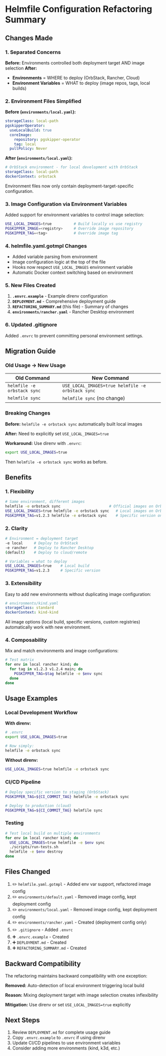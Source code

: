# Helmfile Configuration Refactoring Summary

## Changes Made

### 1. Separated Concerns

**Before:** Environments controlled both deployment target AND image selection
**After:**
- **Environments** = WHERE to deploy (OrbStack, Rancher, Cloud)
- **Environment Variables** = WHAT to deploy (image repos, tags, local builds)

### 2. Environment Files Simplified

**Before (`environments/local.yaml`):**
```yaml
storageClass: local-path
pgskipperOperator:
  useLocalBuild: true
  coreImage:
    repository: pgskipper-operator
    tag: local
  pullPolicy: Never
```

**After (`environments/local.yaml`):**
```yaml
# OrbStack environment - for local development with OrbStack
storageClass: local-path
dockerContext: orbstack
```

Environment files now only contain deployment-target-specific configuration.

### 3. Image Configuration via Environment Variables

Added support for environment variables to control image selection:

```bash
USE_LOCAL_IMAGES=true          # Build locally vs use registry
PGSKIPPER_IMAGE=<registry>     # Override image repository
PGSKIPPER_TAG=<tag>            # Override image tag
```

### 4. helmfile.yaml.gotmpl Changes

- Added variable parsing from environment
- Image configuration logic at the top of the file
- Hooks now respect `USE_LOCAL_IMAGES` environment variable
- Automatic Docker context switching based on environment

### 5. New Files Created

1. **`.envrc.example`** - Example direnv configuration
2. **`DEPLOYMENT.md`** - Comprehensive deployment guide
3. **`REFACTORING_SUMMARY.md`** (this file) - Summary of changes
4. **`environments/rancher.yaml`** - Rancher Desktop environment

### 6. Updated .gitignore

Added `.envrc` to prevent committing personal environment settings.

## Migration Guide

### Old Usage → New Usage

| Old Command | New Command |
|------------|-------------|
| `helmfile -e orbstack sync` | `USE_LOCAL_IMAGES=true helmfile -e orbstack sync` |
| `helmfile sync` | `helmfile sync` (no change) |

### Breaking Changes

**Before:** `helmfile -e orbstack sync` automatically built local images

**After:** Need to explicitly set `USE_LOCAL_IMAGES=true`

**Workaround:** Use direnv with `.envrc`:
```bash
export USE_LOCAL_IMAGES=true
```

Then `helmfile -e orbstack sync` works as before.

## Benefits

### 1. Flexibility
```bash
# Same environment, different images
helmfile -e orbstack sync                      # Official images on OrbStack
USE_LOCAL_IMAGES=true helmfile -e orbstack sync   # Local images on OrbStack
PGSKIPPER_TAG=v1.2.3 helmfile -e orbstack sync    # Specific version on OrbStack
```

### 2. Clarity
```bash
# Environment = deployment target
-e local     # Deploy to OrbStack
-e rancher   # Deploy to Rancher Desktop
(default)    # Deploy to cloud/remote

# Variables = what to deploy
USE_LOCAL_IMAGES=true    # Local build
PGSKIPPER_TAG=v1.2.3     # Specific version
```

### 3. Extensibility

Easy to add new environments without duplicating image configuration:

```yaml
# environments/kind.yaml
storageClass: standard
dockerContext: kind-kind
```

All image options (local build, specific versions, custom registries) automatically work with new environment.

### 4. Composability

Mix and match environments and image configurations:

```bash
# Test matrix
for env in local rancher kind; do
  for tag in v1.2.3 v1.2.4 main; do
    PGSKIPPER_TAG=$tag helmfile -e $env sync
  done
done
```

## Usage Examples

### Local Development Workflow

**With direnv:**
```bash
# .envrc
export USE_LOCAL_IMAGES=true

# Now simply:
helmfile -e orbstack sync
```

**Without direnv:**
```bash
USE_LOCAL_IMAGES=true helmfile -e orbstack sync
```

### CI/CD Pipeline

```bash
# Deploy specific version to staging (OrbStack)
PGSKIPPER_TAG=${CI_COMMIT_TAG} helmfile -e orbstack sync

# Deploy to production (cloud)
PGSKIPPER_TAG=${CI_COMMIT_TAG} helmfile sync
```

### Testing

```bash
# Test local build on multiple environments
for env in local rancher kind; do
  USE_LOCAL_IMAGES=true helmfile -e $env sync
  ./scripts/run-tests.sh
  helmfile -e $env destroy
done
```

## Files Changed

1. ✏️ `helmfile.yaml.gotmpl` - Added env var support, refactored image config
2. ✏️ `environments/default.yaml` - Removed image config, kept deployment config
3. ✏️ `environments/local.yaml` - Removed image config, kept deployment config
4. ✏️ `environments/rancher.yaml` - Created (deployment config only)
5. ✏️ `.gitignore` - Added `.envrc`
6. ➕ `.envrc.example` - Created
7. ➕ `DEPLOYMENT.md` - Created
8. ➕ `REFACTORING_SUMMARY.md` - Created

## Backward Compatibility

The refactoring maintains backward compatibility with one exception:

**Removed:** Auto-detection of local environment triggering local build

**Reason:** Mixing deployment target with image selection creates inflexibility

**Mitigation:** Use direnv or set `USE_LOCAL_IMAGES=true` explicitly

## Next Steps

1. Review `DEPLOYMENT.md` for complete usage guide
2. Copy `.envrc.example` to `.envrc` if using direnv
3. Update CI/CD pipelines to use environment variables
4. Consider adding more environments (kind, k3d, etc.)
